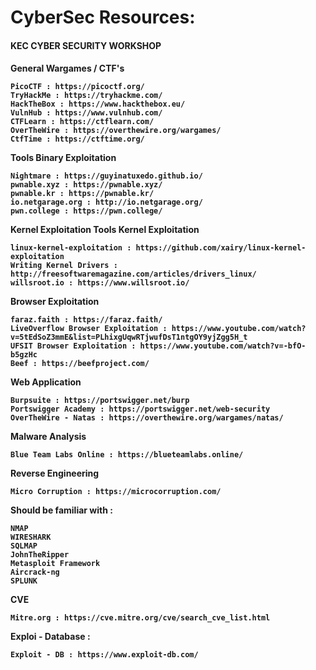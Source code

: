   <h1>CyberSec Resources:</h1>
  <h4>KEC CYBER SECURITY WORKSHOP<h4>


General Wargames / CTF's

    PicoCTF : https://picoctf.org/
    TryHackMe : https://tryhackme.com/
    HackTheBox : https://www.hackthebox.eu/
    VulnHub : https://www.vulnhub.com/
    CTFLearn : https://ctflearn.com/
    OverTheWire : https://overthewire.org/wargames/
    CtfTime : https://ctftime.org/

Tools
Binary Exploitation

    Nightmare : https://guyinatuxedo.github.io/
    pwnable.xyz : https://pwnable.xyz/
    pwnable.kr : https://pwnable.kr/
    io.netgarage.org : http://io.netgarage.org/ 
    pwn.college : https://pwn.college/

Kernel Exploitation
Tools
Kernel Exploitation

    linux-kernel-exploitation : https://github.com/xairy/linux-kernel-exploitation
    Writing Kernel Drivers : http://freesoftwaremagazine.com/articles/drivers_linux/
    willsroot.io : https://www.willsroot.io/

Browser Exploitation

    faraz.faith : https://faraz.faith/
    LiveOverflow Browser Exploitation : https://www.youtube.com/watch?v=5tEdSoZ3mmE&list=PLhixgUqwRTjwufDsT1ntgOY9yjZgg5H_t
    UFSIT Browser Exploitation : https://www.youtube.com/watch?v=-bfO-b5gzHc
    Beef : https://beefproject.com/
  
Web Application 
  
    Burpsuite : https://portswigger.net/burp
    Portswigger Academy : https://portswigger.net/web-security
    OverTheWire - Natas : https://overthewire.org/wargames/natas/
  

Malware Analysis

    Blue Team Labs Online : https://blueteamlabs.online/

Reverse Engineering

    Micro Corruption : https://microcorruption.com/

Should be familiar with :
  
    NMAP
    WIRESHARK
    SQLMAP
    JohnTheRipper
    Metasploit Framework
    Aircrack-ng
    SPLUNK
 
CVE
  
    Mitre.org : https://cve.mitre.org/cve/search_cve_list.html
    
Exploi - Database :
  
    Exploit - DB : https://www.exploit-db.com/

